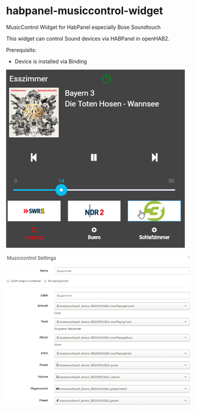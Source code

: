 # habpanel-musiccontrol-widget
MusicControl Widget for HabPanel especially Bose Soundtouch

This widget can control Sound devices via HABPanel in openHAB2. 

Prerequisits:

- Device is installed via Binding

![Screenshot](Musiccontrol.png)

![Settings](Musiccontrol%20settings.png)
